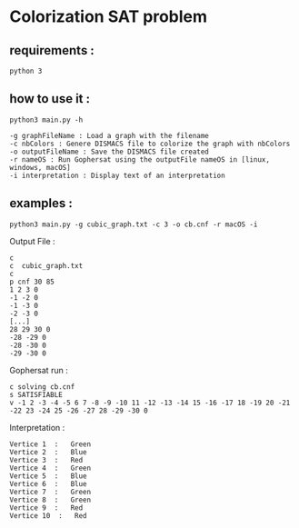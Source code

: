 # Colorization SAT problem
## requirements :
`python 3`

## how to use it :
`python3 main.py -h`
```-h : help()
-g graphFileName : Load a graph with the filename
-c nbColors : Genere DISMACS file to colorize the graph with nbColors
-o outputFileName : Save the DISMACS file created
-r nameOS : Run Gophersat using the outputFile nameOS in [linux, windows, macOS]
-i interpretation : Display text of an interpretation
```

## examples :
`python3 main.py -g cubic_graph.txt -c 3 -o cb.cnf -r macOS -i`

Output File : 
```
c
c  cubic_graph.txt
c
p cnf 30 85
1 2 3 0
-1 -2 0
-1 -3 0
-2 -3 0
[...]
28 29 30 0
-28 -29 0
-28 -30 0
-29 -30 0
```

Gophersat run :
```
c solving cb.cnf
s SATISFIABLE
v -1 2 -3 -4 -5 6 7 -8 -9 -10 11 -12 -13 -14 15 -16 -17 18 -19 20 -21 -22 23 -24 25 -26 -27 28 -29 -30 0
```

Interpretation :
```
Vertice 1  :   Green
Vertice 2  :   Blue
Vertice 3  :   Red
Vertice 4  :   Green
Vertice 5  :   Blue
Vertice 6  :   Blue
Vertice 7  :   Green
Vertice 8  :   Green
Vertice 9  :   Red
Vertice 10  :   Red
```